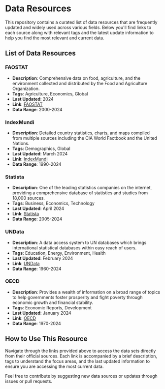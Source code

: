 # Data Resources

This repository contains a curated list of data resources that are frequently updated and widely used across various fields. Below you'll find links to each source along with relevant tags and the latest update information to help you find the most relevant and current data.

## List of Data Resources

### FAOSTAT
- **Description**: Comprehensive data on food, agriculture, and the environment collected and distributed by the Food and Agriculture Organization.
- **Tags**: Agriculture, Economics, Global
- **Last Updated**: 2024
- **Link**: [FAOSTAT](http://www.fao.org/faostat/en/#data)
- **Data Range**: 2000-2024

### IndexMundi
- **Description**: Detailed country statistics, charts, and maps compiled from multiple sources including the CIA World Factbook and the United Nations.
- **Tags**: Demographics, Global
- **Last Updated**: March 2024
- **Link**: [IndexMundi](https://www.indexmundi.com/)
- **Data Range**: 1990-2024

### Statista
- **Description**: One of the leading statistics companies on the internet, providing a comprehensive database of statistics and studies from 18,000 sources.
- **Tags**: Business, Economics, Technology
- **Last Updated**: April 2024
- **Link**: [Statista](https://www.statista.com/)
- **Data Range**: 2005-2024

### UNData
- **Description**: A data access system to UN databases which brings international statistical databases within easy reach of users.
- **Tags**: Education, Energy, Environment, Health
- **Last Updated**: February 2024
- **Link**: [UNData]([http://data.un.org/](http://data.un.org/Explorer.aspx?d=EDATA&f=cmID%3aNP))
- **Data Range**: 1960-2024

### OECD
- **Description**: Provides a wealth of information on a broad range of topics to help governments foster prosperity and fight poverty through economic growth and financial stability.
- **Tags**: Economic Reports, Development
- **Last Updated**: January 2024
- **Link**: [OECD](https://data.oecd.org/)
- **Data Range**: 1970-2024

## How to Use This Resource
Navigate through the links provided above to access the data sets directly from their official sources. Each link is accompanied by a brief description, tags to understand the focus areas, and the last updated information to ensure you are accessing the most current data.

Feel free to contribute by suggesting new data sources or updates through issues or pull requests.

